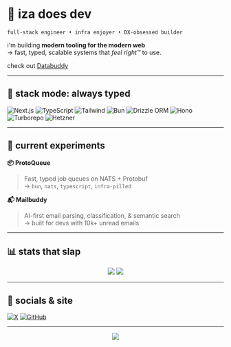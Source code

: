# 👾 iza does dev

`full-stack engineer • infra enjoyer • DX-obsessed builder`

i'm building **modern tooling for the modern web**  
→ fast, typed, scalable systems that *feel right™* to use.

check out [Databuddy](https://www.databuddy.cc)

---

## 🧰 stack mode: always typed

![Next.js](https://img.shields.io/badge/Next.js-000000?style=for-the-badge&logo=nextdotjs&logoColor=white)
![TypeScript](https://img.shields.io/badge/TypeScript-3178C6?style=for-the-badge&logo=typescript&logoColor=white)
![Tailwind](https://img.shields.io/badge/Tailwind-38B2AC?style=for-the-badge&logo=tailwind-css&logoColor=white)
![Bun](https://img.shields.io/badge/Bun-000000?style=for-the-badge&logo=bun&logoColor=white)
![Drizzle ORM](https://img.shields.io/badge/Drizzle-3E63DD?style=for-the-badge)
![Hono](https://img.shields.io/badge/Hono-F43F5E?style=for-the-badge)
![Turborepo](https://img.shields.io/badge/Turborepo-5C5CFF?style=for-the-badge)
![Hetzner](https://img.shields.io/badge/Hetzner-E60000?style=for-the-badge)

---

## 🧪 current experiments

**📦 ProtoQueue**  
> Fast, typed job queues on NATS + Protobuf  
→ `bun`, `nats`, `typescript`, `infra-pilled`

**📬 Mailbuddy**  
> AI-first email parsing, classification, & semantic search  
→ built for devs with 10k+ unread emails
> 
---

## 📊 stats that slap

<p align="center">
  <img src="https://github-readme-stats.vercel.app/api?username=izadoesdev&show_icons=true&theme=radical&hide_border=true&hide_title=true" />
  <img src="https://github-readme-stats.vercel.app/api/top-langs/?username=izadoesdev&layout=compact&theme=radical&hide_border=true" />
</p>

---

## 🛜 socials & site

[![X](https://img.shields.io/badge/@izadoesdev-1DA1F2?style=for-the-badge&logo=twitter&logoColor=white)](https://twitter.com/izadoesdev)
[![GitHub](https://img.shields.io/badge/GitHub-izadoesdev-181717?style=for-the-badge&logo=github)](https://github.com/izadoesdev)

---

<p align="center">
  <img src="https://komarev.com/ghpvc/?username=izadoesdev&style=flat-square&color=blue" />
</p>
